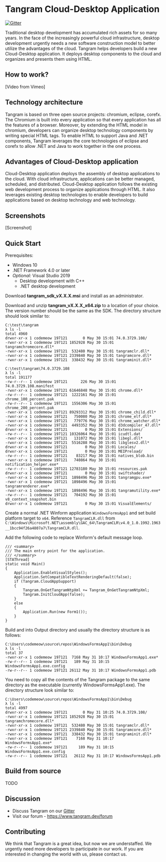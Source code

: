 # Tangram Cloud-Desktop Application

[![Gitter](https://badges.gitter.im/TangramDev/Lobby.svg)](https://gitter.im/TangramDev/Lobby?utm_source=badge&utm_medium=badge&utm_campaign=pr-badge)

Traditional desktop development has accumulated rich assets for so many years. In the face of the increasingly powerful cloud infrastructure, desktop development urgently needs a new software construction model to better utilize the advantages of the cloud. Tangram helps developers build a new Cloud-Desktop application. It deploys desktop components to the cloud and organizes and presents them using HTML.

## How to work?

[Video from Vimeo]

## Technology architecture

Tangram is based on three open source projects: chromium, eclipse, corefx. The Chromium is built into every application so that every application has all the features of a browser. Moreover, by extending the HTML model in chromium, developers can organize desktop technology components by writing special HTML tags. To enable HTML to support Java and .NET components, Tangram leverages the core technologies of eclipse and corefx to allow .NET and Java to work together in the one process.

## Advantages of Cloud-Desktop application

Cloud-Desktop application deploys the assembly of desktop applications to the cloud. With cloud infrastructure, applications can be better managed, scheduled, and distributed. Cloud-Desktop application follows the existing web development process to organize applications through HTML. It also leverages existing desktop technologies to enable developers to build applications based on desktop technology and web technology.

## Screenshots

[Screenshot]

## Quick Start

Prerequisites:

- Windows 10
- .NET Framework 4.0 or later
- *Optional:* Visual Studio 2019
  - Desktop development with C++
  - .NET desktop development

Download **tangram_sdk_vX.X.X.msi** and install as an administrator.

Download and unzip **tangram_vX.X.X_x64.zip** to a location of your choice. The version number should be the same as the SDK. The directory structure should look similar to:

```
C:\test\tangram
λ ls -l
total 4960
drwxr-xr-x 1 codemeow 197121       0 May 30 15:01 74.0.3729.108/
-rwxr-xr-x 1 codemeow 197121 1852928 May 30 15:01 tangramchromecore.dll*
-rwxr-xr-x 1 codemeow 197121  532480 May 30 15:01 tangramclr.dll*
-rwxr-xr-x 1 codemeow 197121 2339840 May 30 15:01 tangramcore.dll*
-rwxr-xr-x 1 codemeow 197121  338432 May 30 15:01 tangraminit.dll*

C:\test\tangram\74.0.3729.108
λ ls -l
total 191177
-rw-r--r-- 1 codemeow 197121      226 May 30 15:01 74.0.3729.108.manifest
-rwxr-xr-x 1 codemeow 197121 61646848 May 30 15:01 chrome.dll*
-rw-r--r-- 1 codemeow 197121  1222161 May 30 15:01 chrome_100_percent.pak
-rw-r--r-- 1 codemeow 197121  1556306 May 30 15:01 chrome_200_percent.pak
-rwxr-xr-x 1 codemeow 197121 89293312 May 30 15:01 chrome_child.dll*
-rwxr-xr-x 1 codemeow 197121   750080 May 30 15:01 chrome_elf.dll*
-rwxr-xr-x 1 codemeow 197121   779776 May 30 15:01 chrome_watcher.dll*
-rwxr-xr-x 1 codemeow 197121  4493352 May 30 15:01 d3dcompiler_47.dll*
drwxr-xr-x 1 codemeow 197121        0 May 30 15:01 Extensions/
-rw-r--r-- 1 codemeow 197121 10326064 May 30 15:01 icudtl.dat
-rwxr-xr-x 1 codemeow 197121   131072 May 30 15:01 libegl.dll*
-rwxr-xr-x 1 codemeow 197121  5516288 May 30 15:01 libglesv2.dll*
drwxr-xr-x 1 codemeow 197121        0 May 30 15:01 Locales/
drwxr-xr-x 1 codemeow 197121        0 May 30 15:01 MEIPreload/
-rw-r--r-- 1 codemeow 197121    83217 May 30 15:01 natives_blob.bin
-rwxr-xr-x 1 codemeow 197121   740864 May 30 15:01 notification_helper.exe*
-rw-r--r-- 1 codemeow 197121 12783180 May 30 15:01 resources.pak
drwxr-xr-x 1 codemeow 197121        0 May 30 15:01 swiftshader/
-rwxr-xr-x 1 codemeow 197121  1898496 May 30 15:01 tangramgpu.exe*
-rwxr-xr-x 1 codemeow 197121  1898496 May 30 15:01 tangramrenderer.exe*
-rwxr-xr-x 1 codemeow 197121  1898496 May 30 15:01 tangramutility.exe*
-rw-r--r-- 1 codemeow 197121   704192 May 30 15:01 v8_context_snapshot.bin
drwxr-xr-x 1 codemeow 197121        0 May 30 15:01 VisualElements/
```

Create a normal .NET Winform application `WindowsFormsApp1` and set build platform target to `x64`. Reference `TangramCLR.dll` from `C:\Windows\Microsoft.NET\assembly\GAC_64\TangramCLR\v4.0_1.0.1992.1963__1bcc94f26a4807a7\TangramCLR.dll`.

Add the following code to replace Winform's default message loop.

```
/// <summary>
/// The main entry point for the application.
/// </summary>
[STAThread]
static void Main()
{
    Application.EnableVisualStyles();
    Application.SetCompatibleTextRenderingDefault(false);
    if (Tangram.CloudAppSupport)
    {
    	Tangram.OnGetTangramNtpXml += Tangram_OnGetTangramNtpXml;
    	Tangram.InitCloudApp(false);
	}
	else
	{
		Application.Run(new Form1());
	}
}
```

Build and into Output directory and usually the directory structure is as follows:

 ```
C:\Users\codemeow\source\repos\WindowsFormsApp1\bin\Debug
λ ls -l
total 37
-rwxr-xr-x 1 codemeow 197121  7168 May 31 10:17 WindowsFormsApp1.exe*
-rw-r--r-- 1 codemeow 197121   189 May 31 10:15 WindowsFormsApp1.exe.config
-rw-r--r-- 1 codemeow 197121 26112 May 31 10:17 WindowsFormsApp1.pdb
 ```

You need to copy all the contents of the Tangram package to the same directory as the executable (currently WindowsFormsApp1.exe). The directory structure look similar to:

```
C:\Users\codemeow\source\repos\WindowsFormsApp1\bin\Debug
λ ls -l
total 4997
drwxr-xr-x 1 codemeow 197121       0 May 31 10:25 74.0.3729.108/
-rwxr-xr-x 1 codemeow 197121 1852928 May 30 15:01 tangramchromecore.dll*
-rwxr-xr-x 1 codemeow 197121  532480 May 30 15:01 tangramclr.dll*
-rwxr-xr-x 1 codemeow 197121 2339840 May 30 15:01 tangramcore.dll*
-rwxr-xr-x 1 codemeow 197121  338432 May 30 15:01 tangraminit.dll*
-rwxr-xr-x 1 codemeow 197121    7168 May 31 10:17 WindowsFormsApp1.exe*
-rw-r--r-- 1 codemeow 197121     189 May 31 10:15 WindowsFormsApp1.exe.config
-rw-r--r-- 1 codemeow 197121   26112 May 31 10:17 WindowsFormsApp1.pdb
```



## Build from source

TODO

## Discussion

- Discuss Tangram on our [Gitter](https://gitter.im/TangramDev/Lobby)
- Visit our forum - https://www.tangram.dev/forum

## Contributing

We think that Tangram is a great idea, but now we are understaffed. We urgently need more developers to participate in our work. If you are interested in changing the world with us, please contact us.
